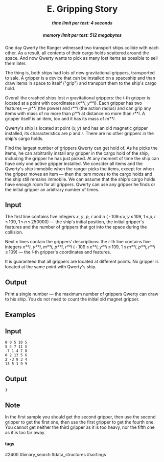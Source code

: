 <h1 style='text-align: center;'> E. Gripping Story</h1>

<h5 style='text-align: center;'>time limit per test: 4 seconds</h5>
<h5 style='text-align: center;'>memory limit per test: 512 megabytes</h5>

One day Qwerty the Ranger witnessed two transport ships collide with each other. As a result, all contents of their cargo holds scattered around the space. And now Qwerty wants to pick as many lost items as possible to sell them later.

The thing is, both ships had lots of new gravitational grippers, transported to sale. A gripper is a device that can be installed on a spaceship and than draw items in space to itself ("grip") and transport them to the ship's cargo hold. 

Overall the crashed ships lost *n* gravitational grippers: the *i*-th gripper is located at a point with coordinates (*x**i*, *y**i*). Each gripper has two features — *p**i* (the power) and *r**i* (the action radius) and can grip any items with mass of no more than *p**i* at distance no more than *r**i*. A gripper itself is an item, too and it has its mass of *m**i*.

Qwerty's ship is located at point (*x*, *y*) and has an old magnetic gripper installed, its characteristics are *p* and *r*. There are no other grippers in the ship's cargo holds.

Find the largest number of grippers Qwerty can get hold of. As he picks the items, he can arbitrarily install any gripper in the cargo hold of the ship, including the gripper he has just picked. At any moment of time the ship can have only one active gripper installed. We consider all items and the Qwerty's ship immobile when the ranger picks the items, except for when the gripper moves an item — then the item moves to the cargo holds and the ship still remains immobile. We can assume that the ship's cargo holds have enough room for all grippers. Qwerty can use any gripper he finds or the initial gripper an arbitrary number of times.

## Input

The first line contains five integers *x*, *y*, *p*, *r* and *n* ( - 109 ≤ *x*, *y* ≤ 109, 1 ≤ *p*, *r* ≤ 109, 1 ≤ *n* ≤ 250000) — the ship's initial position, the initial gripper's features and the number of grippers that got into the space during the collision.

Next *n* lines contain the grippers' descriptions: the *i*-th line contains five integers *x**i*, *y**i*, *m**i*, *p**i*, *r**i* ( - 109 ≤ *x**i*, *y**i* ≤ 109, 1 ≤ *m**i*, *p**i*, *r**i* ≤ 109) — the *i*-th gripper's coordinates and features.

It is guaranteed that all grippers are located at different points. No gripper is located at the same point with Qwerty's ship.

## Output

Print a single number — the maximum number of grippers Qwerty can draw to his ship. You do not need to count the initial old magnet gripper.

## Examples

## Input


```
0 0 5 10 5  
5 4 7 11 5  
-7 1 4 7 8  
0 2 13 5 6  
2 -3 9 3 4  
13 5 1 9 9  

```
## Output


```
3  

```
## Note

In the first sample you should get the second gripper, then use the second gripper to get the first one, then use the first gripper to get the fourth one. You cannot get neither the third gripper as it is too heavy, nor the fifth one as it is too far away.



#### tags 

#2400 #binary_search #data_structures #sortings 